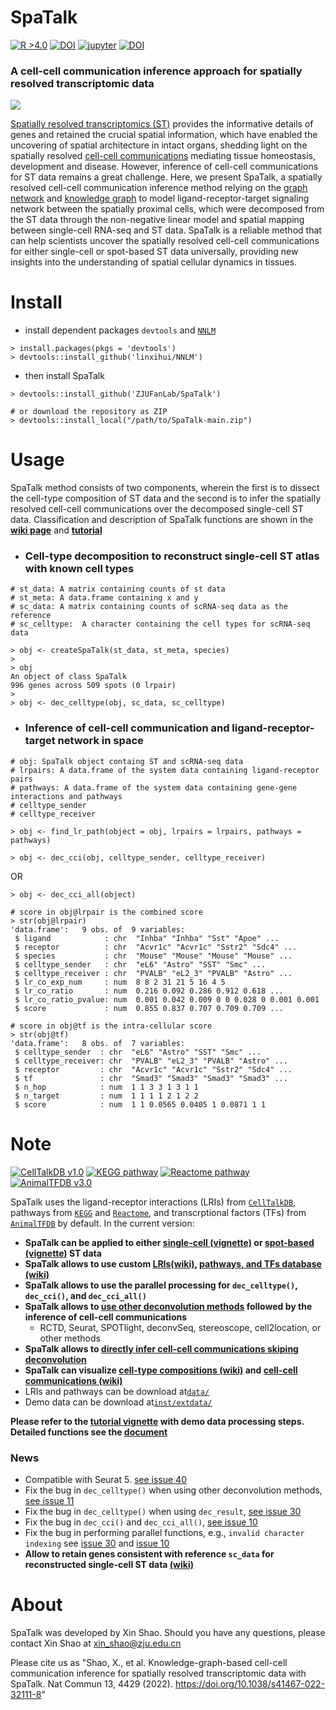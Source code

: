 # SpaTalk
[![R >4.0](https://img.shields.io/badge/R-%3E%3D4.0-brightgreen)](https://www.r-project.org/) [![DOI](https://zenodo.org/badge/DOI/10.5281/zenodo.6809147.svg)](https://doi.org/10.5281/zenodo.6809147) [![jupyter](https://img.shields.io/badge/Jupyter--notebook-SpaTalk--tutorial-yellow?logo=jupyter)](https://github.com/multitalk/awesome-cell-cell-communication/blob/main/method/SpaTalk.ipynb) [![DOI](https://img.shields.io/badge/DOI-10.1038%2Fs41467--022--32111--8-yellowgreen)](https://www.nature.com/articles/s41467-022-32111-8)

### A cell-cell communication inference approach for spatially resolved transcriptomic data

<img src='https://github.com/ZJUFanLab/SpaTalk/blob/main/img/SpaTalk.png'>

[Spatially resolved transcriptomics (ST)](https://pubmed.ncbi.nlm.nih.gov/32505359/) provides the informative details of genes and retained the crucial spatial information, which have enabled the uncovering of spatial architecture in intact organs, shedding light on the spatially resolved [cell-cell communications](https://pubmed.ncbi.nlm.nih.gov/32435978/) mediating tissue homeostasis, development and disease. However, inference of cell-cell communications for ST data remains a great challenge. Here, we present SpaTalk, a spatially resolved cell-cell communication inference method relying on the [graph network](https://pubmed.ncbi.nlm.nih.gov/34500471/) and [knowledge graph](https://www.sciencedirect.com/science/article/pii/S1570826820300585) to model ligand-receptor-target signaling network between the spatially proximal cells, which were decomposed from the ST data through the non-negative linear model and spatial mapping between single-cell RNA-seq and ST data. SpaTalk is a reliable method that can help scientists uncover the spatially resolved cell-cell communications for either single-cell or spot-based ST data universally, providing new insights into the understanding of spatial cellular dynamics in tissues.

# Install

- install dependent packages `devtools` and [`NNLM`](https://github.com/linxihui/NNLM)

```
> install.packages(pkgs = 'devtools')
> devtools::install_github('linxihui/NNLM')
```

- then install SpaTalk

```
> devtools::install_github('ZJUFanLab/SpaTalk')

# or download the repository as ZIP
> devtools::install_local("/path/to/SpaTalk-main.zip")
```

# Usage
SpaTalk method consists of two components, wherein the first is to dissect the cell-type composition of ST data and the second is to infer the spatially resolved cell-cell communications over the decomposed single-cell ST data. Classification and description of SpaTalk functions are shown in the __[wiki page](https://github.com/ZJUFanLab/SpaTalk/wiki)__ and __[tutorial](https://raw.githack.com/multitalk/awesome-cell-cell-communication/main/method/tutorial.html)__

- ### Cell-type decomposition to reconstruct single-cell ST atlas with known cell types
```
# st_data: A matrix containing counts of st data
# st_meta: A data.frame containing x and y
# sc_data: A matrix containing counts of scRNA-seq data as the reference
# sc_celltype:  A character containing the cell types for scRNA-seq data

> obj <- createSpaTalk(st_data, st_meta, species)
> 
> obj
An object of class SpaTalk 
996 genes across 509 spots (0 lrpair)
> 
> obj <- dec_celltype(obj, sc_data, sc_celltype)
```

- ### Inference of cell-cell communication and ligand-receptor-target network in space
```
# obj: SpaTalk object containg ST and scRNA-seq data
# lrpairs: A data.frame of the system data containing ligand-receptor pairs
# pathways: A data.frame of the system data containing gene-gene interactions and pathways
# celltype_sender
# celltype_receiver

> obj <- find_lr_path(object = obj, lrpairs = lrpairs, pathways = pathways)

> obj <- dec_cci(obj, celltype_sender, celltype_receiver)
```

OR

```
> obj <- dec_cci_all(object)

# score in obj@lrpair is the combined score
> str(obj@lrpair)
'data.frame':	9 obs. of  9 variables:
 $ ligand            : chr  "Inhba" "Inhba" "Sst" "Apoe" ...
 $ receptor          : chr  "Acvr1c" "Acvr1c" "Sstr2" "Sdc4" ...
 $ species           : chr  "Mouse" "Mouse" "Mouse" "Mouse" ...
 $ celltype_sender   : chr  "eL6" "Astro" "SST" "Smc" ...
 $ celltype_receiver : chr  "PVALB" "eL2_3" "PVALB" "Astro" ...
 $ lr_co_exp_num     : num  8 8 2 31 21 5 16 4 5
 $ lr_co_ratio       : num  0.216 0.092 0.286 0.912 0.618 ...
 $ lr_co_ratio_pvalue: num  0.001 0.042 0.009 0 0 0.028 0 0.001 0.001
 $ score             : num  0.855 0.837 0.707 0.709 0.709 ...

# score in obj@tf is the intra-cellular score
> str(obj@tf)
'data.frame':	8 obs. of  7 variables:
 $ celltype_sender  : chr  "eL6" "Astro" "SST" "Smc" ...
 $ celltype_receiver: chr  "PVALB" "eL2_3" "PVALB" "Astro" ...
 $ receptor         : chr  "Acvr1c" "Acvr1c" "Sstr2" "Sdc4" ...
 $ tf               : chr  "Smad3" "Smad3" "Smad3" "Smad3" ...
 $ n_hop            : num  1 1 3 3 1 3 1 1
 $ n_target         : num  1 1 1 1 2 1 2 2
 $ score            : num  1 1 0.0565 0.0405 1 0.0871 1 1
```

# Note
[![CellTalkDB v1.0](https://img.shields.io/badge/CellTalkDB-v1.0-blueviolet)](http://tcm.zju.edu.cn/celltalkdb/) [![KEGG pathway](https://img.shields.io/badge/KEGG-pathway-ff69b4)](https://www.kegg.jp/kegg/pathway.html) [![Reactome pathway](https://img.shields.io/badge/Reactome-pathway-brightgreen)](https://reactome.org/) [![AnimalTFDB v3.0](https://img.shields.io/badge/AnimalTFDB-v3.0-yellowgreen)](http://bioinfo.life.hust.edu.cn/AnimalTFDB/#!/)

SpaTalk uses the ligand-receptor interactions (LRIs) from [`CellTalkDB`](http://tcm.zju.edu.cn/celltalkdb/), pathways from [`KEGG`](https://www.kegg.jp/kegg/pathway.html) and [`Reactome`](https://reactome.org/), and transcrptional factors (TFs) from [`AnimalTFDB`](http://bioinfo.life.hust.edu.cn/AnimalTFDB/#!/) by default. In the current version:

- __SpaTalk can be applied to either [single-cell (vignette)](https://raw.githack.com/multitalk/awesome-cell-cell-communication/main/method/sc_tutorial.html) or [spot-based (vignette)](https://raw.githack.com/multitalk/awesome-cell-cell-communication/main/method/spot_tutorial.html) ST data__
- __SpaTalk allows to use custom [LRIs(wiki)](https://github.com/ZJUFanLab/SpaTalk/wiki/Use-customed-lrpairs), [pathways, and TFs database (wiki)](https://github.com/ZJUFanLab/SpaTalk/wiki/Use-customed-pathways)__
- __SpaTalk allows to use the parallel processing for `dec_celltype()`, `dec_cci()`, and `dec_cci_all()`__
- __SpaTalk allows to [use other deconvolution methods](https://github.com/ZJUFanLab/SpaTalk/wiki/Use-other-deconvolution-methods) followed by the inference of cell-cell communications__
  - RCTD, Seurat, SPOTlight, deconvSeq, stereoscope, cell2location, or other methods
- __SpaTalk allows to [directly infer cell-cell communications skiping deconvolution](https://github.com/ZJUFanLab/SpaTalk/wiki/Directly-infer-cell-cell-communication-skiping-deconvolution)__
- __SpaTalk can visualize [cell-type compositions (wiki)](https://github.com/ZJUFanLab/SpaTalk/wiki#visulization-cell-types) and [cell-cell communications (wiki)](https://github.com/ZJUFanLab/SpaTalk/wiki#visulization-cell-cell-communications)__
- LRIs and pathways can be download at[`data/`](https://github.com/ZJUFanLab/SpaTalk/tree/main/data) 
- Demo data can be download at[`inst/extdata/`](https://github.com/ZJUFanLab/SpaTalk/tree/main/inst/extdata)

__Please refer to the [tutorial vignette](https://raw.githack.com/multitalk/awesome-cell-cell-communication/main/method/tutorial.html) with demo data processing steps. Detailed functions see the [document](https://raw.githack.com/ZJUFanLab/SpaTalk/main/vignettes/SpaTalk.pdf)__

### News
- Compatible with Seurat 5. [see issue 40](https://github.com/ZJUFanLab/SpaTalk/issues/40)
- Fix the bug in `dec_celltype()` when using other deconvolution methods, [see issue 11](https://github.com/ZJUFanLab/SpaTalk/issues/11)
- Fix the bug in `dec_celltype()` when using `dec_result`, [see issue 30](https://github.com/ZJUFanLab/SpaTalk/issues/30)
- Fix the bug in `dec_cci()` and `dec_cci_all()`, [see issue 10](https://github.com/ZJUFanLab/SpaTalk/issues/10)
- Fix the bug in performing parallel functions, e.g., `invalid character indexing` see [issue 30](https://github.com/ZJUFanLab/SpaTalk/issues/30) and [issue 10](https://github.com/ZJUFanLab/SpaTalk/issues/10)
- __Allow to retain genes consistent with reference `sc_data` for reconstructed single-cell ST data [(wiki)](https://github.com/ZJUFanLab/SpaTalk/wiki/Retain-all-genes-in-the-reference)__

# About
SpaTalk was developed by Xin Shao. Should you have any questions, please contact Xin Shao at xin_shao@zju.edu.cn

Please cite us as "Shao, X., et al. Knowledge-graph-based cell-cell communication inference for spatially resolved transcriptomic data with SpaTalk. Nat Commun 13, 4429 (2022). https://doi.org/10.1038/s41467-022-32111-8"
